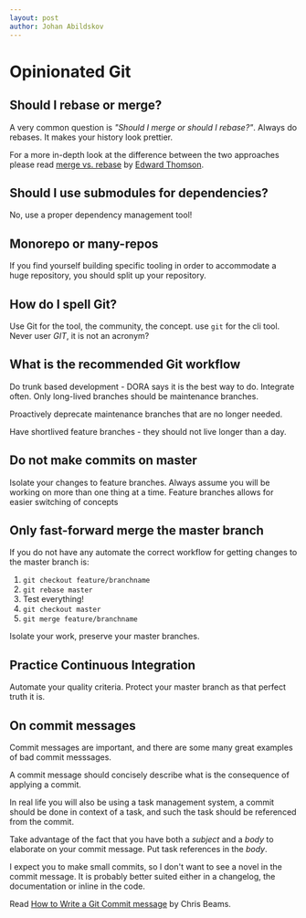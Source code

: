 ```yaml
---
layout: post
author: Johan Abildskov
---
```


# Opinionated Git

## Should I rebase or merge?

A very common question is _"Should I merge or should I rebase?"_.
Always do rebases. It makes your history look prettier.

For a more in-depth look at the difference between the two approaches
please read [merge vs. rebase](http://edwardthomson.com/blog/merge_vs_rebase.html) by [Edward Thomson](https://twitter.com/ethomson).

## Should I use submodules for dependencies?

No, use a proper dependency management tool!

## Monorepo or many-repos

If you find yourself building specific tooling in order to accommodate a huge
repository, you should split up your repository.

## How do I spell Git?

Use Git for the tool, the community, the concept. use `git` for the cli tool.
Never user _GIT_, it is not an acronym?

## What is the recommended Git workflow

Do trunk based development - DORA says it is the best way to do.
Integrate often. Only long-lived branches should be maintenance branches.

Proactively deprecate maintenance branches that are no longer needed.

Have shortlived feature branches - they should not live longer than a day.

## Do not make commits on master

Isolate your changes to feature branches. Always assume you will be working on
more than one thing at a time. Feature branches allows for easier switching of
concepts

## Only fast-forward merge the master branch

If you do not have any automate the correct workflow for getting changes to the
master branch is:
1. `git checkout feature/branchname`
2. `git rebase master`
3. Test everything!
4. `git checkout master`
5. `git merge feature/branchname`

Isolate your work, preserve your master branches.

## Practice Continuous Integration

Automate your quality criteria. Protect your master branch as that perfect
truth it is.

## On commit messages

Commit messages are important, and there are some many great examples of bad commit messsages.

A commit message should concisely describe what is the consequence of applying a commit.

In real life you will also be using a task management system, a commit should be done in context of a task, and such the task should be referenced from the commit.

Take advantage of the fact that you have both a _subject_ and a _body_ to elaborate on your commit message. Put task references in the _body_.

I expect you to make small commits, so I don't want to see a novel in the commit message. It is probably better suited either in a changelog, the documentation or inline in the code.

Read [How to Write a Git Commit message](https://chris.beams.io/posts/git-commit/) by Chris Beams.
